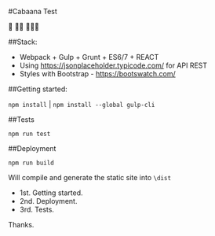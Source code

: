 #Cabaana Test

:checkered_flag:   :running::running:     :running::running::running:

##Stack:

- Webpack + Gulp + Grunt + ES6/7 + REACT
- Using https://jsonplaceholder.typicode.com/ for API REST
- Styles with Bootstrap - https://bootswatch.com/

##Getting started:

`npm install` | 
`npm install --global gulp-cli`

##Tests

`npm run test`


##Deployment

`npm run build`

Will compile and generate the static site into `\dist`

- 1st. Getting started.
- 2nd. Deployment.
- 3rd. Tests.

Thanks.
